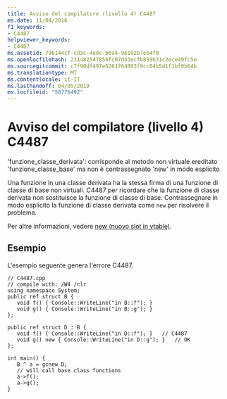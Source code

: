 ```yaml
---
title: Avviso del compilatore (livello 4) C4487
ms.date: 11/04/2016
f1_keywords:
- C4487
helpviewer_keywords:
- C4487
ms.assetid: 796144cf-cd3c-4edc-b6a4-96192b7eb4f0
ms.openlocfilehash: 231482547856fc07d43ecfb859b31c2ece49fc5e
ms.sourcegitcommit: c7f90df497e6261764893f9cc04b5d1f1bf0b64b
ms.translationtype: MT
ms.contentlocale: it-IT
ms.lasthandoff: 04/05/2019
ms.locfileid: "58776492"
---
```

# <a name="compiler-warning-level-4-c4487"></a>Avviso del compilatore (livello 4) C4487

'funzione_classe_derivata': corrisponde al metodo non virtuale ereditato 'funzione_classe_base' ma non è contrassegnato 'new' in modo esplicito

Una funzione in una classe derivata ha la stessa firma di una funzione di classe di base non virtuali. C4487 per ricordare che la funzione di classe derivata non sostituisce la funzione di classe di base. Contrassegnare in modo esplicito la funzione di classe derivata come `new` per risolvere il problema.

Per altre informazioni, vedere [new (nuovo slot in vtable)](../../extensions/new-new-slot-in-vtable-cpp-component-extensions.md).

## <a name="example"></a>Esempio

L'esempio seguente genera l'errore C4487.

```
// C4487.cpp
// compile with: /W4 /clr
using namespace System;
public ref struct B {
   void f() { Console::WriteLine("in B::f"); }
   void g() { Console::WriteLine("in B::g"); }
};

public ref struct D : B {
   void f() { Console::WriteLine("in D::f"); }   // C4487
   void g() new { Console::WriteLine("in D::g"); }   // OK
};

int main() {
   B ^ a = gcnew D;
   // will call base class functions
   a->f();
   a->g();
}
```